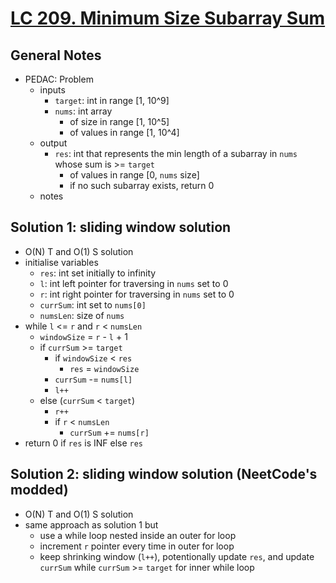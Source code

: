 # [LC 209. Minimum Size Subarray Sum](https://leetcode.com/problems/minimum-size-subarray-sum/description/)

## General Notes

- PEDAC: Problem
  - inputs
    - `target`: int in range \[1, 10^9]
    - `nums`: int array
      - of size in range \[1, 10^5]
      - of values in range \[1, 10^4]
  - output
    - `res`: int that represents the min length of a subarray in `nums` whose sum is >= `target`
      - of values in range \[0, `nums` size]
      - if no such subarray exists, return 0
  - notes

## Solution 1: sliding window solution

- O(N) T and O(1) S solution
- initialise variables
  - `res`: int set initially to infinity
  - `l`: int left pointer for traversing in `nums` set to 0
  - `r`: int right pointer for traversing in `nums` set to 0
  - `currSum`: int set to `nums[0]`
  - `numsLen`: size of `nums`
- while `l` <= `r` and `r` < `numsLen`
  - `windowSize` = `r` - `l` + 1
  - if `currSum` >= `target`
    - if `windowSize` < `res`
      - `res` = `windowSize`
    - `currSum` -= `nums[l]`
    - `l++`
  - else (`currSum` < `target`)
    - `r++`
    - if `r` < `numsLen`
      - `currSum` += `nums[r]`
- return 0 if `res` is INF else `res`

## Solution 2: sliding window solution (NeetCode's modded)

- O(N) T and O(1) S solution
- same approach as solution 1 but
  - use a while loop nested inside an outer for loop
  - increment `r` pointer every time in outer for loop
  - keep shrinking window (`l++`), potentionally update `res`, and update `currSum` while `currSum` >= `target` for inner while loop
